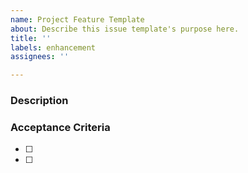 ```yaml
---
name: Project Feature Template
about: Describe this issue template's purpose here.
title: ''
labels: enhancement
assignees: ''

---
```


### Description
<Short description of task here>

### Acceptance Criteria
- [ ] <first thing>
- [ ] <second thing>
